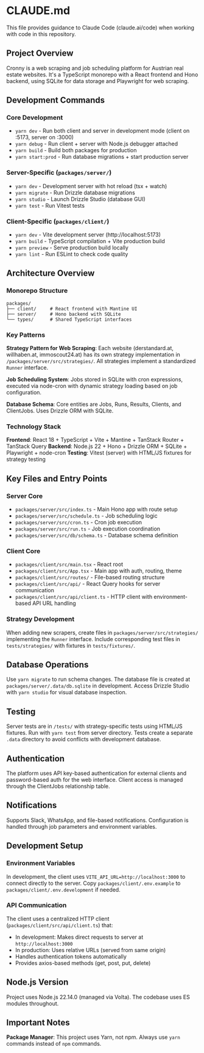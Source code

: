 # CLAUDE.md

This file provides guidance to Claude Code (claude.ai/code) when working with code in this repository.

## Project Overview

Cronny is a web scraping and job scheduling platform for Austrian real estate websites. It's a TypeScript monorepo with a React frontend and Hono backend, using SQLite for data storage and Playwright for web scraping.

## Development Commands

### Core Development
- `yarn dev` - Run both client and server in development mode (client on :5173, server on :3000)
- `yarn debug` - Run client + server with Node.js debugger attached
- `yarn build` - Build both packages for production
- `yarn start:prod` - Run database migrations + start production server

### Server-Specific (`packages/server/`)
- `yarn dev` - Development server with hot reload (tsx + watch)
- `yarn migrate` - Run Drizzle database migrations
- `yarn studio` - Launch Drizzle Studio (database GUI)
- `yarn test` - Run Vitest tests

### Client-Specific (`packages/client/`)
- `yarn dev` - Vite development server (http://localhost:5173)
- `yarn build` - TypeScript compilation + Vite production build
- `yarn preview` - Serve production build locally
- `yarn lint` - Run ESLint to check code quality

## Architecture Overview

### Monorepo Structure
```
packages/
├── client/     # React frontend with Mantine UI
├── server/     # Hono backend with SQLite
└── types/      # Shared TypeScript interfaces
```

### Key Patterns

**Strategy Pattern for Web Scraping**: Each website (derstandard.at, willhaben.at, immoscout24.at) has its own strategy implementation in `/packages/server/src/strategies/`. All strategies implement a standardized `Runner` interface.

**Job Scheduling System**: Jobs stored in SQLite with cron expressions, executed via node-cron with dynamic strategy loading based on job configuration.

**Database Schema**: Core entities are Jobs, Runs, Results, Clients, and ClientJobs. Uses Drizzle ORM with SQLite.

### Technology Stack

**Frontend**: React 18 + TypeScript + Vite + Mantine + TanStack Router + TanStack Query
**Backend**: Node.js 22 + Hono + Drizzle ORM + SQLite + Playwright + node-cron
**Testing**: Vitest (server) with HTML/JS fixtures for strategy testing

## Key Files and Entry Points

### Server Core
- `packages/server/src/index.ts` - Main Hono app with route setup
- `packages/server/src/schedule.ts` - Job scheduling logic
- `packages/server/src/cron.ts` - Cron job execution
- `packages/server/src/run.ts` - Job execution coordination
- `packages/server/src/db/schema.ts` - Database schema definition

### Client Core
- `packages/client/src/main.tsx` - React root
- `packages/client/src/App.tsx` - Main app with auth, routing, theme
- `packages/client/src/routes/` - File-based routing structure
- `packages/client/src/api/` - React Query hooks for server communication
- `packages/client/src/api/client.ts` - HTTP client with environment-based API URL handling

### Strategy Development
When adding new scrapers, create files in `packages/server/src/strategies/` implementing the `Runner` interface. Include corresponding test files in `tests/strategies/` with fixtures in `tests/fixtures/`.

## Database Operations

Use `yarn migrate` to run schema changes. The database file is created at `packages/server/.data/db.sqlite` in development. Access Drizzle Studio with `yarn studio` for visual database inspection.

## Testing

Server tests are in `/tests/` with strategy-specific tests using HTML/JS fixtures. Run with `yarn test` from server directory. Tests create a separate `.data` directory to avoid conflicts with development database.

## Authentication

The platform uses API key-based authentication for external clients and password-based auth for the web interface. Client access is managed through the ClientJobs relationship table.

## Notifications

Supports Slack, WhatsApp, and file-based notifications. Configuration is handled through job parameters and environment variables.

## Development Setup

### Environment Variables
In development, the client uses `VITE_API_URL=http://localhost:3000` to connect directly to the server. Copy `packages/client/.env.example` to `packages/client/.env.development` if needed.

### API Communication
The client uses a centralized HTTP client (`packages/client/src/api/client.ts`) that:
- In development: Makes direct requests to server at `http://localhost:3000`
- In production: Uses relative URLs (served from same origin)
- Handles authentication tokens automatically
- Provides axios-based methods (get, post, put, delete)

## Node.js Version

Project uses Node.js 22.14.0 (managed via Volta). The codebase uses ES modules throughout.

## Important Notes

**Package Manager**: This project uses Yarn, not npm. Always use `yarn` commands instead of `npm` commands.